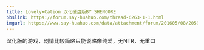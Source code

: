 ```yaml
---
title: Lovely×Cation 汉化硬盘版BY SHENCORE
bbslink: https://forum.say-huahuo.com/thread-6263-1-1.html
imgurl: https://www.say-huahuo.com/data/attachment/forum/201605/08/205943ykza7xfvkos77sa7.jpg
---
```


汉化版的游戏，剧情比较简略只能说略像纯爱，无NTR，无重口<!--more-->
